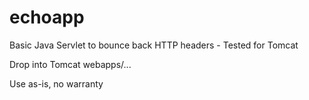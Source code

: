 echoapp
=======

Basic Java Servlet to bounce back HTTP headers - Tested for Tomcat

Drop into Tomcat webapps/...

Use as-is, no warranty

